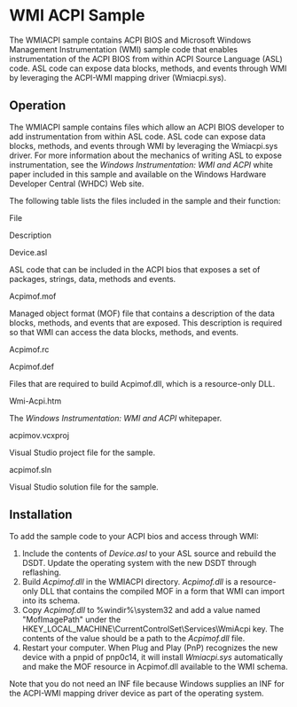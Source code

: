 <!---
    name: WMIACPI Sample
    platform: WDM
    language: cpp
    category: WMI ACPI
    description: Contains ACPI BIOS and WMI sample code that enables instrumentation of the ACPI BIOS from within ACPI Source Language (ASL) code.
    samplefwlink: https://go.microsoft.com/fwlink/p/?LinkId=618006
--->


WMI ACPI Sample
===============

The WMIACPI sample contains ACPI BIOS and Microsoft Windows Management Instrumentation (WMI) sample code that enables instrumentation of the ACPI BIOS from within ACPI Source Language (ASL) code. ASL code can expose data blocks, methods, and events through WMI by leveraging the ACPI-WMI mapping driver (Wmiacpi.sys).

Operation
---------

The WMIACPI sample contains files which allow an ACPI BIOS developer to add instrumentation from within ASL code. ASL code can expose data blocks, methods, and events through WMI by leveraging the Wmiacpi.sys driver. For more information about the mechanics of writing ASL to expose instrumentation, see the *Windows Instrumentation: WMI and ACPI* white paper included in this sample and available on the Windows Hardware Developer Central (WHDC) Web site.

The following table lists the files included in the sample and their function:

File

Description

Device.asl

ASL code that can be included in the ACPI bios that exposes a set of packages, strings, data, methods and events.

Acpimof.mof

Managed object format (MOF) file that contains a description of the data blocks, methods, and events that are exposed. This description is required so that WMI can access the data blocks, methods, and events.

Acpimof.rc

Acpimof.def

Files that are required to build Acpimof.dll, which is a resource-only DLL.

Wmi-Acpi.htm

The *Windows Instrumentation: WMI and ACPI* whitepaper.

acpimov.vcxproj

Visual Studio project file for the sample.

acpimof.sln

Visual Studio solution file for the sample.

Installation
------------

To add the sample code to your ACPI bios and access through WMI:

1.  Include the contents of *Device.asl* to your ASL source and rebuild the DSDT. Update the operating system with the new DSDT through reflashing.
2.  Build *Acpimof.dll* in the WMIACPI directory. *Acpimof.dll* is a resource-only DLL that contains the compiled MOF in a form that WMI can import into its schema.
3.  Copy *Acpimof.dll* to %windir%\\system32 and add a value named "MofImagePath" under the HKEY\_LOCAL\_MACHINE\\CurrentControlSet\\Services\\WmiAcpi key. The contents of the value should be a path to the *Acpimof.dll* file.
4.  Restart your computer. When Plug and Play (PnP) recognizes the new device with a pnpid of pnp0c14, it will install *Wmiacpi.sys* automatically and make the MOF resource in Acpimof.dll available to the WMI schema.

Note that you do not need an INF file because Windows supplies an INF for the ACPI-WMI mapping driver device as part of the operating system.

